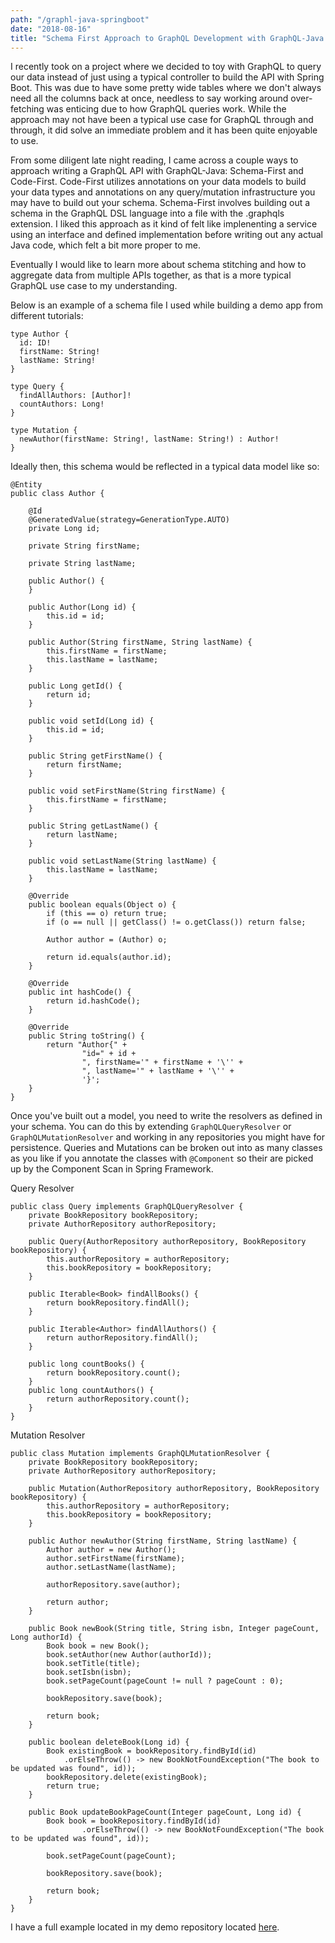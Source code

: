 ```yaml
---
path: "/graphl-java-springboot"
date: "2018-08-16"
title: "Schema First Approach to GraphQL Development with GraphQL-Java and Spring Boot"
---
```


I recently took on a project where we decided to toy with GraphQL to query our data instead of just using a typical controller to build the API with Spring Boot. This was due to have some pretty wide tables where we don't always need all the columns back at once, needless to say working around over-fetching was enticing due to how GraphQL queries work. While the approach may not have been a typical use case for GraphQL through and through, it did solve an immediate problem and it has been quite enjoyable to use. 

From some diligent late night reading, I came across a couple ways to approach writing a GraphQL API with GraphQL-Java: Schema-First and Code-First. Code-First utilizes annotations on your data models to build your data types and annotations on any query/mutation infrastructure you may have to build out your schema. Schema-First involves building out a schema in the GraphQL DSL language into a file with the .graphqls extension. I liked this approach as it kind of felt like implenenting a service using an interface and defined implementation before writing out any actual Java code, which felt a bit more proper to me.

Eventually I would like to learn more about schema stitching and how to aggregate data from multiple APIs together, as that is a more typical GraphQL use case to my understanding.


Below is an example of a schema file I used while building a demo app from different tutorials:

```
type Author {
  id: ID!
  firstName: String!
  lastName: String!
}

type Query {
  findAllAuthors: [Author]!
  countAuthors: Long!
}

type Mutation {
  newAuthor(firstName: String!, lastName: String!) : Author!
}
```

Ideally then, this schema would be reflected in a typical data model like so:

```
@Entity
public class Author {

    @Id
    @GeneratedValue(strategy=GenerationType.AUTO)
    private Long id;

    private String firstName;

    private String lastName;

    public Author() {
    }

    public Author(Long id) {
        this.id = id;
    }

    public Author(String firstName, String lastName) {
        this.firstName = firstName;
        this.lastName = lastName;
    }

    public Long getId() {
        return id;
    }

    public void setId(Long id) {
        this.id = id;
    }

    public String getFirstName() {
        return firstName;
    }

    public void setFirstName(String firstName) {
        this.firstName = firstName;
    }

    public String getLastName() {
        return lastName;
    }

    public void setLastName(String lastName) {
        this.lastName = lastName;
    }

    @Override
    public boolean equals(Object o) {
        if (this == o) return true;
        if (o == null || getClass() != o.getClass()) return false;

        Author author = (Author) o;

        return id.equals(author.id);
    }

    @Override
    public int hashCode() {
        return id.hashCode();
    }

    @Override
    public String toString() {
        return "Author{" +
                "id=" + id +
                ", firstName='" + firstName + '\'' +
                ", lastName='" + lastName + '\'' +
                '}';
    }
}
```


Once you've built out a model, you need to write the resolvers as defined in your schema. You can do this by extending `GraphQLQueryResolver` or `GraphQLMutationResolver` and working in any repositories you might have for persistence. Queries and Mutations can be broken out into as many classes as you like if you annotate the classes with `@Component` so their are picked up by the Component Scan in Spring Framework.

Query Resolver
```
public class Query implements GraphQLQueryResolver {
    private BookRepository bookRepository;
    private AuthorRepository authorRepository;

    public Query(AuthorRepository authorRepository, BookRepository bookRepository) {
        this.authorRepository = authorRepository;
        this.bookRepository = bookRepository;
    }

    public Iterable<Book> findAllBooks() {
        return bookRepository.findAll();
    }

    public Iterable<Author> findAllAuthors() {
        return authorRepository.findAll();
    }

    public long countBooks() {
        return bookRepository.count();
    }
    public long countAuthors() {
        return authorRepository.count();
    }
}
```

Mutation Resolver

```
public class Mutation implements GraphQLMutationResolver {
    private BookRepository bookRepository;
    private AuthorRepository authorRepository;

    public Mutation(AuthorRepository authorRepository, BookRepository bookRepository) {
        this.authorRepository = authorRepository;
        this.bookRepository = bookRepository;
    }

    public Author newAuthor(String firstName, String lastName) {
        Author author = new Author();
        author.setFirstName(firstName);
        author.setLastName(lastName);

        authorRepository.save(author);

        return author;
    }

    public Book newBook(String title, String isbn, Integer pageCount, Long authorId) {
        Book book = new Book();
        book.setAuthor(new Author(authorId));
        book.setTitle(title);
        book.setIsbn(isbn);
        book.setPageCount(pageCount != null ? pageCount : 0);

        bookRepository.save(book);

        return book;
    }

    public boolean deleteBook(Long id) {
        Book existingBook = bookRepository.findById(id)
            .orElseThrow(() -> new BookNotFoundException("The book to be updated was found", id));
        bookRepository.delete(existingBook);
        return true;
    }

    public Book updateBookPageCount(Integer pageCount, Long id) {
        Book book = bookRepository.findById(id)
                .orElseThrow(() -> new BookNotFoundException("The book to be updated was found", id));

        book.setPageCount(pageCount);

        bookRepository.save(book);

        return book;
    }
}
```

I have a full example located in my demo repository located [here](https://github.com/rpmcdougall/spring-graphqldemo). 